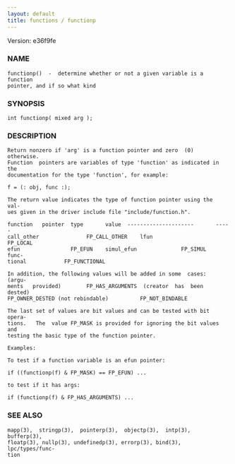 ```yaml
---
layout: default
title: functions / functionp
---
```


Version: e36f9fe




### NAME
    functionp()  -  determine whether or not a given variable is a function
    pointer, and if so what kind


### SYNOPSIS
    int functionp( mixed arg );


### DESCRIPTION
    Return nonzero if 'arg' is a function pointer and zero  (0)  otherwise.
    Function  pointers are variables of type 'function' as indicated in the
    documentation for the type 'function', for example:

    f = (: obj, func :);

    The return value indicates the type of function pointer using the  val‐
    ues given in the driver include file "include/function.h".

    function   pointer  type       value  ---------------------       -----
    call_other               FP_CALL_OTHER    lfun                 FP_LOCAL
    efun                FP_EFUN    simul_efun              FP_SIMUL   func‐
    tional            FP_FUNCTIONAL

    In addition, the following values will be added in some  cases:  (argu‐
    ments   provided)        FP_HAS_ARGUMENTS  (creator  has  been  dested)
    FP_OWNER_DESTED (not rebindable)          FP_NOT_BINDABLE

    The last set of values are bit values and can be tested with bit opera‐
    tions.   The  value FP_MASK is provided for ignoring the bit values and
    testing the basic type of the function pointer.

    Examples:

    To test if a function variable is an efun pointer:

    if ((functionp(f) & FP_MASK) == FP_EFUN) ...

    to test if it has args:

    if (functionp(f) & FP_HAS_ARGUMENTS) ...


### SEE ALSO
    mapp(3),  stringp(3),  pointerp(3),  objectp(3),  intp(3),  bufferp(3),
    floatp(3), nullp(3), undefinedp(3), errorp(3), bind(3), lpc/types/func‐
    tion



